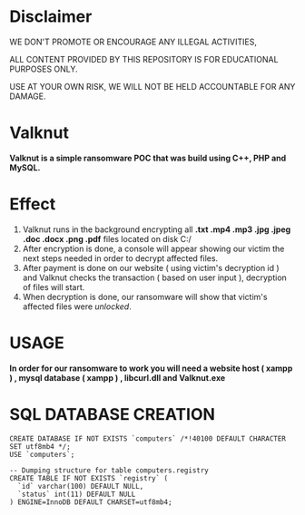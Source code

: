 # Disclaimer



WE DON'T PROMOTE OR ENCOURAGE ANY ILLEGAL ACTIVITIES,

ALL CONTENT PROVIDED BY THIS REPOSITORY IS FOR EDUCATIONAL PURPOSES ONLY.

USE AT YOUR OWN RISK, WE WILL NOT BE HELD ACCOUNTABLE FOR ANY DAMAGE.


# Valknut

**Valknut is a simple ransomware POC that was build using C++, PHP and MySQL.**

# Effect

1. Valknut runs in the background encrypting all **.txt .mp4 .mp3 .jpg .jpeg .doc .docx .png .pdf** files located on disk C:/
2. After encryption is done, a console will appear showing our victim the next steps needed in order to decrypt affected files.
3. After payment is done on our website ( using victim's decryption id ) and Valknut checks the transaction ( based on user input ), decryption of files will start.
4. When decryption is done, our ransomware will show that victim's affected files were *unlocked*. 


# USAGE

**In order for our ransomware to work you will need a website host ( xampp ) , mysql database ( xampp ) , libcurl.dll and Valknut.exe**

# SQL DATABASE CREATION
```
CREATE DATABASE IF NOT EXISTS `computers` /*!40100 DEFAULT CHARACTER SET utf8mb4 */;
USE `computers`;

-- Dumping structure for table computers.registry
CREATE TABLE IF NOT EXISTS `registry` (
  `id` varchar(100) DEFAULT NULL,
  `status` int(11) DEFAULT NULL
) ENGINE=InnoDB DEFAULT CHARSET=utf8mb4;

```

